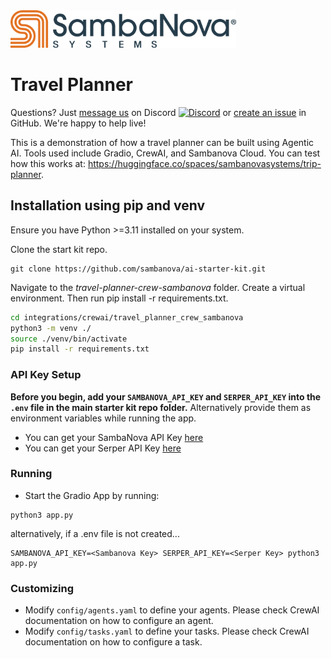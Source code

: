 
<a href="https://sambanova.ai/">
<picture>
 <source media="(prefers-color-scheme: dark)" srcset="../../images/SambaNova-light-logo-1.png" height="60">
  <img alt="SambaNova logo" src="../../images/SambaNova-dark-logo-1.png" height="60">
</picture>
</a>

# Travel Planner

Questions? Just <a href="https://discord.gg/54bNAqRw" target="_blank">message us</a> on Discord <a href="https://discord.gg/54bNAqRw" target="_blank"><img src="https://github.com/sambanova/ai-starter-kit/assets/150964187/aef53b52-1dc0-4cbf-a3be-55048675f583" alt="Discord" width="22"/></a> or <a href="https://github.com/sambanova/ai-starter-kit/issues/new/choose" target="_blank">create an issue</a> in GitHub. We're happy to help live!

This is a demonstration of how a travel planner can be built using Agentic AI. Tools used include Gradio, CrewAI, and Sambanova Cloud.
You can test how this works at: https://huggingface.co/spaces/sambanovasystems/trip-planner.

## Installation using pip and venv
Ensure you have Python >=3.11 installed on your system.

Clone the start kit repo.

```
git clone https://github.com/sambanova/ai-starter-kit.git
```

Navigate to the *travel-planner-crew-sambanova* folder. Create a virtual environment. Then run pip install -r requirements.txt.

```bash
cd integrations/crewai/travel_planner_crew_sambanova
python3 -m venv ./
source ./venv/bin/activate
pip install -r requirements.txt
```

### API Key Setup 
**Before you begin, add your `SAMBANOVA_API_KEY` and `SERPER_API_KEY` into the `.env` file in the main starter kit repo folder.** Alternatively provide them as environment variables while running the app.
- You can get your SambaNova API Key [here](https://docs.astral.sh/uv/)
- You can get your Serper API Key [here](https://serper.dev/)

### Running
- Start the Gradio App by running:
```
python3 app.py
```
alternatively, if a .env file is not created...
```
SAMBANOVA_API_KEY=<Sambanova Key> SERPER_API_KEY=<Serper Key> python3 app.py
```

### Customizing
- Modify `config/agents.yaml` to define your agents. Please check CrewAI documentation on how to configure an agent.
- Modify `config/tasks.yaml` to define your tasks. Please check CrewAI documentation on how to configure a task.
